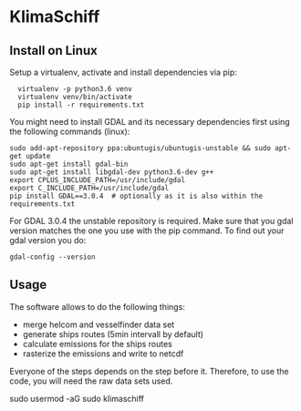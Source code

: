 # KlimaSchiff


## Install on Linux

Setup a virtualenv, activate and install dependencies via pip:

```
  virtualenv -p python3.6 venv
  virtualenv venv/bin/activate
  pip install -r requirements.txt
```

You might need to install GDAL and its necessary dependencies first using
the following commands (linux):

```
sudo add-apt-repository ppa:ubuntugis/ubuntugis-unstable && sudo apt-get update
sudo apt-get install gdal-bin
sudo apt-get install libgdal-dev python3.6-dev g++
export CPLUS_INCLUDE_PATH=/usr/include/gdal
export C_INCLUDE_PATH=/usr/include/gdal
pip install GDAL==3.0.4  # optionally as it is also within the requirements.txt
```

For GDAL 3.0.4 the unstable repository is required. Make sure that you gdal version
matches the one you use with the pip command. To find out your gdal version you do:

`gdal-config --version`

## Usage

The software allows to do the following things:

* merge helcom and vesselfinder data set
* generate ships routes (5min intervall by default)
* calculate emissions for the ships routes
* rasterize the emissions and write to netcdf

Everyone of the steps depends on the step before it. Therefore, to use the code,
you will need the raw data sets used.  

sudo usermod -aG sudo klimaschiff
